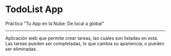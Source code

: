 <h1>TodoList App</h1>
Práctica "Tu App en la Nube: De local a global"
<hr>
Aplicación web que permite crear tareas, las cuales son listadas en esta. Las tareas pueden ser completadas, lo que cambia su apariencia, o pueden ser eliminadas.
